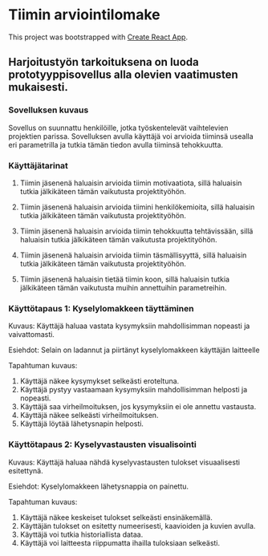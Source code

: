 # Tiimin arviointilomake

This project was bootstrapped with [Create React App](https://github.com/facebook/create-react-app).

## Harjoitustyön tarkoituksena on luoda prototyyppisovellus alla olevien vaatimusten mukaisesti.

### Sovelluksen kuvaus

Sovellus on suunnattu henkilöille, jotka työskentelevät vaihtelevien projektien parissa. Sovelluksen avulla käyttäjä voi arvioida tiiminsä usealla eri parametrilla ja tutkia tämän tiedon avulla tiiminsä tehokkuutta. 

### Käyttäjätarinat

1. Tiimin jäsenenä haluaisin arvioida tiimin motivaatiota, sillä haluaisin tutkia jälkikäteen tämän vaikutusta projektityöhön.
  
2. Tiimin jäsenenä haluaisin arvioida tiimini henkilökemioita, sillä haluaisin tutkia jälkikäteen tämän vaikutusta projektityöhön.
  
3.	Tiimin jäsenenä haluaisin arvioida tiimin tehokkuutta tehtävissään, sillä haluaisin tutkia jälkikäteen tämän vaikutusta projektityöhön.
  
4. Tiimin jäsenenä haluaisin arvioida tiimin täsmällisyyttä, sillä haluaisin tutkia jälkikäteen tämän vaikutusta projektityöhön.
  
5. Tiimin jäsenenä haluaisin tietää tiimin koon, sillä haluaisin tutkia jälkikäteen tämän vaikutusta muihin annettuihin parametreihin.

### Käyttötapaus 1: Kyselylomakkeen täyttäminen
  
Kuvaus: Käyttäjä haluaa vastata kysymyksiin mahdollisimman nopeasti ja vaivattomasti.
  
Esiehdot: Selain on ladannut ja piirtänyt kyselylomakkeen käyttäjän laitteelle
  
Tapahtuman kuvaus:
  1. Käyttäjä näkee kysymykset selkeästi eroteltuna.
  2. Käyttäjä pystyy vastaamaan kysymyksiin mahdollisimman helposti ja nopeasti.
  3. Käyttäjä saa virheilmoituksen, jos kysymyksiin ei ole annettu vastausta.
  4. Käyttäjä näkee selkeästi virheilmoituksen.
  5. Käyttäjä löytää lähetysnapin helposti.
  
### Käyttötapaus 2: Kyselyvastausten visualisointi
  
Kuvaus: Käyttäjä haluaa nähdä kyselyvastausten tulokset visuaalisesti esitettynä.
  
Esiehdot: Kyselylomakkeen lähetysnappia on painettu.
  
Tapahtuman kuvaus:
  1. Käyttäjä näkee keskeiset tulokset selkeästi ensinäkemällä.
  2. Käyttäjän tulokset on esitetty numeerisesti, kaavioiden ja kuvien avulla.
  3. Käyttäjä voi tutkia historiallista dataa.
  4. Käyttäjä voi laitteesta riippumatta ihailla tuloksiaan selkeästi.
